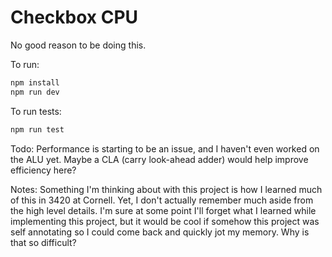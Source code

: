 # Checkbox CPU

No good reason to be doing this.

To run:

```bash
npm install
npm run dev
```

To run tests:

```bash
npm run test
```

Todo:
Performance is starting to be an issue, and I haven't even worked on the ALU yet. Maybe a CLA (carry look-ahead adder) would help improve efficiency here?

Notes:
Something I'm thinking about with this project is how I learned much of this in 3420 at Cornell. Yet, I don't actually remember much aside from the high level details. I'm sure at some point I'll forget what I learned while implementing this project, but it would be cool if somehow this project was self annotating so I could come back and quickly jot my memory. Why is that so difficult?

